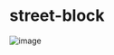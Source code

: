 # street-block

![image](https://user-images.githubusercontent.com/117738625/205589303-07f24440-cd24-4e52-873e-cbd37f0afb74.png)

